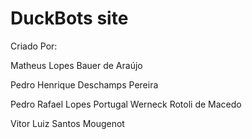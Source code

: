 # DuckBots site

Criado Por:

Matheus Lopes Bauer de Araújo

Pedro Henrique Deschamps Pereira

Pedro Rafael Lopes Portugal Werneck Rotoli de Macedo

Vitor Luiz Santos Mougenot
